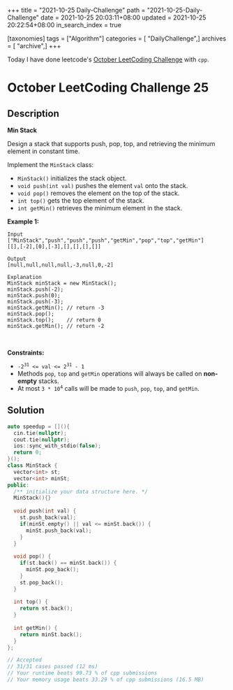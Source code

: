 +++
title = "2021-10-25 Daily-Challenge"
path = "2021-10-25-Daily-Challenge"
date = 2021-10-25 20:03:11+08:00
updated = 2021-10-25 20:22:54+08:00
in_search_index = true

[taxonomies]
tags = ["Algorithm"]
categories = [ "DailyChallenge",]
archives = [ "archive",]
+++

Today I have done leetcode's [October LeetCoding Challenge](https://leetcode.com/problems/min-stack/) with `cpp`.

<!-- more -->

# October LeetCoding Challenge 25

## Description

**Min Stack**

Design a stack that supports push, pop, top, and retrieving the minimum element in constant time.

Implement the `MinStack` class:

- `MinStack()` initializes the stack object.
- `void push(int val)` pushes the element `val` onto the stack.
- `void pop()` removes the element on the top of the stack.
- `int top()` gets the top element of the stack.
- `int getMin()` retrieves the minimum element in the stack.

 

**Example 1:**

```
Input
["MinStack","push","push","push","getMin","pop","top","getMin"]
[[],[-2],[0],[-3],[],[],[],[]]

Output
[null,null,null,null,-3,null,0,-2]

Explanation
MinStack minStack = new MinStack();
minStack.push(-2);
minStack.push(0);
minStack.push(-3);
minStack.getMin(); // return -3
minStack.pop();
minStack.top();    // return 0
minStack.getMin(); // return -2
```

<p>&nbsp;</p>
<p><strong>Constraints:</strong></p>

<ul>
	<li><code>-2<sup>31</sup> &lt;= val &lt;= 2<sup>31</sup> - 1</code></li>
	<li>Methods <code>pop</code>, <code>top</code> and <code>getMin</code> operations will always be called on <strong>non-empty</strong> stacks.</li>
	<li>At most <code>3 * 10<sup>4</sup></code> calls will be made to <code>push</code>, <code>pop</code>, <code>top</code>, and <code>getMin</code>.</li>
</ul>

## Solution

``` cpp
auto speedup = [](){
  cin.tie(nullptr);
  cout.tie(nullptr);
  ios::sync_with_stdio(false);
  return 0;
}();
class MinStack {
  vector<int> st;
  vector<int> minSt;
public:
  /** initialize your data structure here. */
  MinStack(){}
  
  void push(int val) {
    st.push_back(val);
    if(minSt.empty() || val <= minSt.back()) {
      minSt.push_back(val);
    }
  }
  
  void pop() {
    if(st.back() == minSt.back()) {
      minSt.pop_back();
    }
    st.pop_back();
  }
  
  int top() {
    return st.back();
  }
  
  int getMin() {
    return minSt.back();
  }
};

// Accepted
// 31/31 cases passed (12 ms)
// Your runtime beats 99.73 % of cpp submissions
// Your memory usage beats 33.29 % of cpp submissions (16.5 MB)
```
